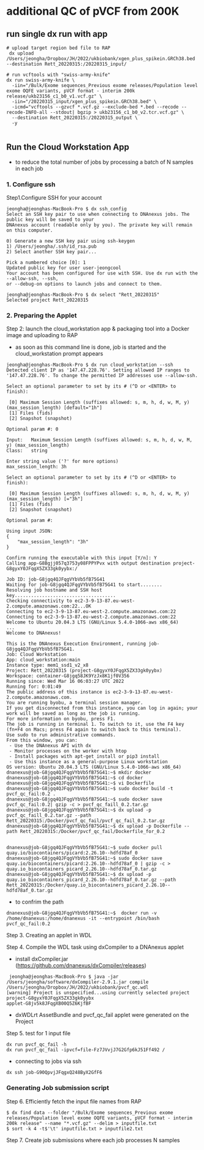 # additional QC of pVCF from 200K 

## run single dx run with app 

~~~bashscript
# upload target region bed file to RAP
 dx upload /Users/jeongha/Dropbox/JH/2022/ukbiobank/xgen_plus_spikein.GRCh38.bed --destination Rett_20220315:/20220315_input/

# run vcftools with "swiss-army-knife"
dx run swiss-army-knife \
  -iin="/Bulk/Exome sequences_Previous exome releases/Population level exome OQFE variants, pVCF format - interim 200k release/ukb23156_c1_b0_v1.vcf.gz" \
  -iin="/20220315_input/xgen_plus_spikein.GRCh38.bed" \
  -icmd="vcftools --gzvcf *.vcf.gz --exclude-bed *.bed --recode --recode-INFO-all --stdout| bgzip > ukb23156_c1_b0_v2.tcr.vcf.gz" \
  --destination Rett_20220315:/20220315_output \
  -y
  
~~~

## Run the Cloud Workstation App
- to reduce the total number of jobs by processing a batch of N samples in each job
### 1. Configure ssh
Step1.Configure SSH for your account
~~~bashscript
jeongha@jeonghas-MacBook-Pro $ dx ssh_config
Select an SSH key pair to use when connecting to DNAnexus jobs. The public key will be saved to your
DNAnexus account (readable only by you). The private key will remain on this computer.

0) Generate a new SSH key pair using ssh-keygen
1) /Users/jeongha/.ssh/id_rsa.pub
2) Select another SSH key pair...

Pick a numbered choice [0]: 1
Updated public key for user user-jeongcool
Your account has been configured for use with SSH. Use dx run with the --allow-ssh, --ssh,
or --debug-on options to launch jobs and connect to them.

jeongha@jeonghas-MacBook-Pro $ dx select "Rett_20220315"
Selected project Rett_20220315
~~~
### 2. Preparing the Applet
Step 2: launch the cloud_workstation app & packaging tool into a Docker image and uploading to RAP
- as soon as this command line is done, job is started and the cloud_workstation prompt appears
~~~bashsciprt
jeongha@jeonghas-MacBook-Pro $ dx run cloud_workstation --ssh
Detected client IP as '147.47.228.76'. Setting allowed IP ranges to '147.47.228.76'. To change the permitted IP addresses use --allow-ssh.

Select an optional parameter to set by its # (^D or <ENTER> to finish):

 [0] Maximum Session Length (suffixes allowed: s, m, h, d, w, M, y) (max_session_length) [default="1h"]
 [1] Files (fids)
 [2] Snapshot (snapshot)

Optional param #: 0

Input:   Maximum Session Length (suffixes allowed: s, m, h, d, w, M, y) (max_session_length)
Class:   string

Enter string value ('?' for more options)
max_session_length: 3h

Select an optional parameter to set by its # (^D or <ENTER> to finish):

 [0] Maximum Session Length (suffixes allowed: s, m, h, d, w, M, y) (max_session_length) [="3h"]
 [1] Files (fids)
 [2] Snapshot (snapshot)

Optional param #:

Using input JSON:
{
    "max_session_length": "3h"
}

Confirm running the executable with this input [Y/n]: Y
Calling app-G8Bgjj057q3753y08FPPYPvx with output destination project-G8gyxY0JFqgX5ZX33gk0yybx:/

Job ID: job-G8jgq4QJFqgVYbVb5fB75G41
Waiting for job-G8jgq4QJFqgVYbVb5fB75G41 to start........
Resolving job hostname and SSH host key.....................................
Checking connectivity to ec2-3-9-13-87.eu-west-2.compute.amazonaws.com:22...OK
Connecting to ec2-3-9-13-87.eu-west-2.compute.amazonaws.com:22
Connecting to ec2-3-9-13-87.eu-west-2.compute.amazonaws.com:22
Welcome to Ubuntu 20.04.3 LTS (GNU/Linux 5.4.0-1066-aws x86_64)
...
Welcome to DNAnexus!

This is the DNAnexus Execution Environment, running job-G8jgq4QJFqgVYbVb5fB75G41.
Job: Cloud Workstation
App: cloud_workstation:main
Instance type: mem1_ssd1_v2_x8
Project: Rett_20220315 (project-G8gyxY0JFqgX5ZX33gk0yybx)
Workspace: container-G8jgq58JK9YzJx8K1jf0V356
Running since: Wed Mar 16 06:03:27 UTC 2022
Running for: 0:01:49
The public address of this instance is ec2-3-9-13-87.eu-west-2.compute.amazonaws.com.
You are running byobu, a terminal session manager.
If you get disconnected from this instance, you can log in again; your work will be saved as long as the job is running.
For more information on byobu, press F1.
The job is running in terminal 1. To switch to it, use the F4 key (fn+F4 on Macs; press F4 again to switch back to this terminal).
Use sudo to run administrative commands.
From this window, you can:
 - Use the DNAnexus API with dx
 - Monitor processes on the worker with htop
 - Install packages with apt-get install or pip3 install
 - Use this instance as a general-purpose Linux workstation
OS version: Ubuntu 20.04.3 LTS (GNU/Linux 5.4.0-1066-aws x86_64)
dnanexus@job-G8jgq4QJFqgVYbVb5fB75G41:~$ mkdir docker
dnanexus@job-G8jgq4QJFqgVYbVb5fB75G41:~$ cd docker
dnanexus@job-G8jgq4QJFqgVYbVb5fB75G41:~$ vi Dockerfile
dnanexus@job-G8jgq4QJFqgVYbVb5fB75G41:~$ sudo docker build -t pvcf_qc_fail:0.2 .
dnanexus@job-G8jgq4QJFqgVYbVb5fB75G41:~$ sudo docker save pvcf_qc_fail:0.2| gzip -c > pvcf_qc_faill_0.2.tar.gz
dnanexus@job-G8jgq4QJFqgVYbVb5fB75G41:~$ dx upload -p pvcf_qc_faill_0.2.tar.gz --path Rett_20220315:/Docker/pvcf_qc_fail/pvcf_qc_fail_0.2.tar.gz
dnanexus@job-G8jgq4QJFqgVYbVb5fB75G41:~$ dx upload -p Dockerfile --path Rett_20220315:/Docker/pvcf_qc_fail/Dockerfile_for_0.2


dnanexus@job-G8jgq4QJFqgVYbVb5fB75G41:~$ sudo docker pull quay.io/biocontainers/picard:2.26.10--hdfd78af_0
dnanexus@job-G8jgq4QJFqgVYbVb5fB75G41:~$ sudo docker save quay.io/biocontainers/picard:2.26.10--hdfd78af_0 | gzip -c > quay.io_biocontainers_picard_2.26.10--hdfd78af_0.tar.gz
dnanexus@job-G8jgq4QJFqgVYbVb5fB75G41:~$ dx upload -p quay.io_biocontainers_picard_2.26.10--hdfd78af_0.tar.gz --path Rett_20220315:/Docker/quay.io_biocontainers_picard_2.26.10--hdfd78af_0.tar.gz
~~~
- to confrim the path
~~~bashscript
dnanexus@job-G8jgq4QJFqgVYbVb5fB75G41:~$  docker run -v /home/dnanexus:/home/dnanexus -it --entrypoint /bin/bash pvcf_qc_fail:0.2
~~~
Step 3. Creating an applet in WDL

Step 4. Compile the WDL task using dxCompiler to a DNAnexus applet
- install dxCompiler.jar (https://github.com/dnanexus/dxCompiler/releases)
~~~bashscript
 jeongha@jeonghas-MacBook-Pro $ java -jar /Users/jeongha/software/dxCompiler-2.9.1.jar compile /Users/jeongha/Dropbox/JH/2022/ukbiobank/pvcf_qc.wdl
[warning] Project is unspecified...using currently selected project project-G8gyxY0JFqgX5ZX33gk0yybx
applet-G8jv5k8JFqgXB00Q5Z6KjfBF
~~~
- dxWDLrt AssetBundle and pvcf_qc_fail applet were generated on the Project

Step 5. test for 1 input file
~~~bashscript
dx run pvcf_qc_fail -h
dx run pvcf_qc_fail -ipvcf=file-Fz7JVvjJ7G2Gfp6kJ51Ff492 /
~~~
- connecting to jobs via ssh
~~~bashscript
dx ssh job-G90QpvjJFqgxQ248ByX2GfF6
~~~

### Generating Job submission script
Step 6. Efficiently fetch the input file names from RAP
~~~bashscript
$ dx find data --folder "/Bulk/Exome sequences_Previous exome releases/Population level exome OQFE variants, pVCF format - interim 200k release" --name "*.vcf.gz" --delim > inputfile.txt
$ sort -k 4 -t$'\t' inputfile.txt > inputfile2.txt
~~~

Step 7. Create job submissions where each job processes N samples
~~~bashscript
~~~
